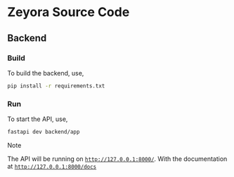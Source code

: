 # Zeyora Source Code

## Backend

### Build
To build the backend, use,
```bash
pip install -r requirements.txt
```

### Run
To start the API, use,
```bash
fastapi dev backend/app
```

> [!NOTE]
> The API will be running on [`http://127.0.0.1:8000/`](http://127.0.0.1:8000/).
With the documentation at [`http://127.0.0.1:8000/docs`](http://127.0.0.1:8000/docs)
